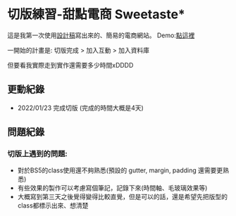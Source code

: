 # 切版練習-甜點電商 Sweetaste*

這是我第一次使用[設計稿](https://www.behance.net/gallery/74192331/-PK-E-commerce-Web-Page)寫出來的、簡易的電商網站。
Demo:[點這裡](https://rue1216.github.io/sweetaste--practice/)

一開始的計畫是:
切版完成 > 加入互動 > 加入資料庫

但要看我實際走到實作還需要多少時間xDDDD

## 更動紀錄
- 2022/01/23 完成切版 (完成的時間大概是4天)

## 問題紀錄
### 切版上遇到的問題:
- 對於BS5的class使用還不夠熟悉(預設的 gutter, margin, padding 還需要更熟悉)
- 有些效果的製作可以考慮寫個筆記，記錄下來(時間軸、毛玻璃效果等)
- 大概寫到第三天之後覺得變得比較直覺，但是可以的話，還是希望先把版型的class都標示出來、想清楚
